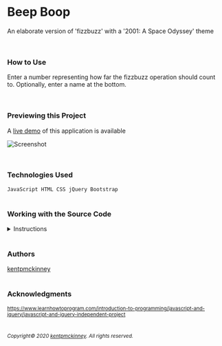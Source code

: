 
# Beep Boop

An elaborate version of 'fizzbuzz' with a '2001: A Space Odyssey' theme

<br/>

### How to Use
Enter a number representing how far the fizzbuzz operation should count to. Optionally, enter a name at the bottom.

<br/>

### Previewing this Project
A [live demo](https://kentpmckinney.github.io/epi-beepboop) of this application is available

![Screenshot](http://kentpmckinney.github.io/epi-beepboop/epi-beepboop.gif)

<br/>

### Technologies Used

<code>JavaScript
HTML
CSS
jQuery
Bootstrap</code>
<br/>
<br/>

### Working with the Source Code

<details markdown="1">
<summary>Instructions</summary>

<br/>
The following are suggestions to help set up a development environment for this project. The actual steps needed may differ slightly depending on the operating system and other factors.
<br/>

### Prerequisites

The following software must be installed and properly configured on the target machine. 



* Git (recommended)
<br/>

### Setting up a Development Environment

The following steps are meant to be a quick way to get the project up and running.

1. Download a copy of the source code from: [https://github.com/kentpmckinney/epi-beepboop](https://github.com/kentpmckinney/epi-beepboop) or clone using the repository link: <code>https://github.com/kentpmckinney/epi-beepboop.git</code>
1. Launch a new tab in a web browser
1. Select to open a file location and navigate to the folder location of the source files
1. Choose the file <code>index.html</code>
<br/>



### Deployment<br>
The files provided are ready to be deployed directly to a web server.

</details>

<br/>

### Authors

[kentpmckinney](https://github.com/kentpmckinney)
<br/>
<br/>

### Acknowledgments

<sub markdown="1">https://www.learnhowtoprogram.com/introduction-to-programming/javascript-and-jquery/javascript-and-jquery-independent-project</sub>
<br/>
<br/>

###### <sub markdown="1">Copyright&copy; 2020 [kentpmckinney](https://github.com/kentpmckinney). All rights reserved.</sub>